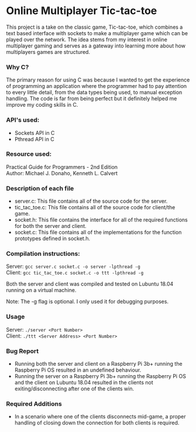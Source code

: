 # Online Multiplayer Tic-tac-toe
This project is a take on the classic game, Tic-tac-toe, which combines a text based interface
with sockets to make a multiplayer game which can be played over the network. The idea stems
from my interest in online multiplayer gaming and serves as a gateway into learning more about
how multiplayers games are structured.

### Why C?
The primary reason for using C was because I wanted to get the experience of programming an application
where the programmer had to pay attention to every little detail, from the data types being used, to manual
exception handling. The code is far from being perfect but it definitely helped me improve my coding skills
in C.

### API's used:
- Sockets API in C  
- Pthread API in C  

### Resource used:
  Practical Guide for Programmers - 2nd Edition  
  Author: Michael J. Donaho, Kenneth L. Calvert
  
### Description of each file
- server.c: This file contains all of the source code for the server.
- tic_tac_toe.c: This file contains all of the source code for client/the game.
- socket.h: This file contains the interface for all of the required functions for both the server and client.
- socket.c: This file contains all of the implementations for the function prototypes defined in socket.h.

### Compilation instructions:
Server: ```gcc server.c socket.c -o server -lpthread -g```  
Client: ```gcc tic_tac_toe.c socket.c -o ttt -lpthread -g```  

Both the server and client was compiled and tested on Lubuntu 18.04 running on a virtual machine.

Note: The -g flag is optional. I only used it for debugging purposes.  

### Usage
Server: `./server <Port Number>`   
Client: `./ttt <Server Address> <Port Number>`
  
### Bug Report 
- Running both the server and client on a Raspberry Pi 3b+ running the Raspberry Pi OS resulted in an undefined behaviour.
- Running the server on a Raspberry Pi 3b+ running the Raspberry Pi OS and the client on Lubuntu 18.04 resulted in the clients
not exiting/disconnecting after one of the clients win.

### Required Additions
- In a scenario where one of the clients disconnects mid-game, a proper handling of closing down the connection for both clients
is required.
